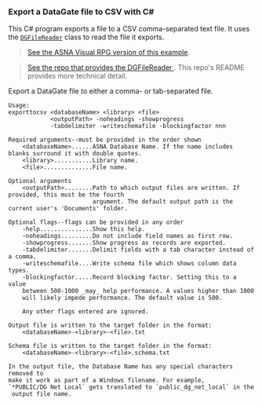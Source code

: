 ### Export a DataGate file to CSV with C#

This C# program exports a file to a CSV comma-separated text file. It  uses the [`DGFileReader`](https://github.com/ASNA/ASNA.DataGateHelper) class to read the file it exports. 

>[See the ASNA Visual RPG version of this example](https://github.com/ASNA/avr-version-of-export-dg-to-csv). 

>[See the repo that provides the DGFileReader ](https://github.com/ASNA/ASNA.DataGateHelper). This repo's README provides more technical detail.

Export a DataGate file to either a comma- or tab-separated file.
 
    Usage:
    exporttocsv <databaseName> <library> <file> 
                <outputPath> -noheadings -showprogress 
                -tabdelimiter -writeschemafile -blockingfactor nnn

    Required arguments--must be provided in the order shown
        <databaseName>......ASNA Database Name. If the name includes blanks surround it with double quotes.
        <library>...........Library name.
        <file>..............File name.

    Optional arguments
        <outputPath>........Path to which output files are written. If provided, this must be the fourth
                            argument. The default output path is the current user's 'Documents' folder.

    Optional flags--flags can be provided in any order
        -help...............Show this help.
        -noheadings.........Do not include field names as first row.
        -showprogress.......Show progress as records are exported.
        -tabdelimiter.......Delimit fields with a tab character instead of a comma.
        -writeschemafile....Write schema file which shows column data types.
        -blockingfactor.....Record blocking factor. Setting this to a value 
        between 500-1000 _may_ help performance. A values higher than 1000 
        will likely impede performance. The default value is 500.

        Any other flags entered are ignored.

    Output file is written to the target folder in the format:
        <databaseName>-<library>-<file>.txt

    Schema file is written to the target folder in the format:
        <databaseName>-<library>-<file>.schema.txt

    In the output file, the Database Name has any special characters removed to 
    make it work as part of a Windows filename. For example, 
    `*PUBLIC/DG Net Local` gets translated to `public_dg_net_local` in the
     output file name.
